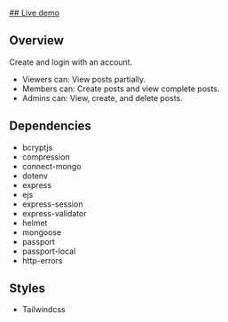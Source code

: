 [## Live demo](https://intense-bastion-57459.herokuapp.com/)

## Overview
Create and login with an account.<br>
- Viewers can: View posts partially.<br>
- Members can: Create posts and view complete posts.<br>
- Admins can: View, create, and delete posts.<br>

## Dependencies
  - bcryptjs
  - compression
  - connect-mongo
  - dotenv
  - express
  - ejs
  - express-session
  - express-validator
  - helmet
  - mongoose
  - passport
  - passport-local
  - http-errors

## Styles
  - Tailwindcss
  
